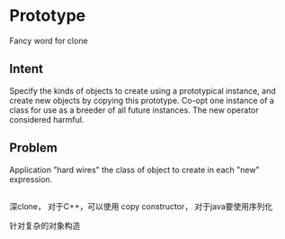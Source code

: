 # Prototype
Fancy word for clone

## Intent
Specify the kinds of objects to create using a prototypical instance, and create new objects by copying this prototype.
Co-opt one instance of a class for use as a breeder of all future instances.
The new operator considered harmful.
## Problem
Application "hard wires" the class of object to create in each "new" expression.



##
深clone， 对于C++，可以使用 copy constructor， 对于java要使用序列化

针对复杂的对象构造

